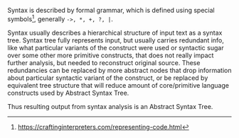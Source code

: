 Syntax is described by formal grammar, which is defined using special symbols[^1], generally `->, *, +, ?, |`.

Syntax usually describes a hierarchical structure of input text as a syntax tree. Syntax tree fully represents input, but usually carries redundant info, like what particular variants of the construct were used or syntactic sugar over some other more primitive constructs, that does not really impact further analysis, but needed to reconstruct original source. 
These redundancies can be replaced by more abstract nodes that drop information about particular syntactic variant of the construct, or be replaced by equivalent tree structure that will reduce amount of core/primitive language constructs used by Abstract Syntax Tree. 

Thus resulting output from syntax analysis is an Abstract Syntax Tree.

[^1]: https://craftinginterpreters.com/representing-code.html

